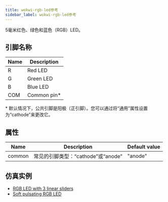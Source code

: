 ```yaml
---
title: wokwi-rgb-led参考
sidebar_label: wokwi-rgb-led参考
---
```


5毫米红色、绿色和蓝色（RGB）LED。

<wokwi-rgb-led />

## 引脚名称

| Name | Description  |
| ---- | ------------ |
| R    | Red LED      |
| G    | Green LED    |
| B    | Blue LED     |
| COM  | Common pin\* |

\* 默认情况下，公共引脚是阳极（正引脚）。您可以通过将“通用”属性设置为“cathode”来更改它。

## 属性

| Name   | Description                        | Default value |
| ------ | ---------------------------------- | ------------- |
| common | 常见的引脚类型：“cathode”或“anode” | "anode"       |

## 仿真实例

- [RGB LED with 3 linear sliders](https://wokwi.com/projects/306455554559050306)
- [Soft pulsating RGB LED](https://wokwi.com/projects/306461175146611264)
